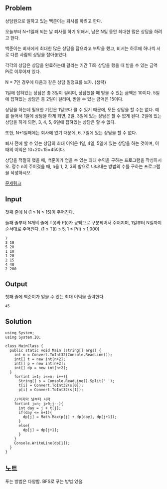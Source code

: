 ## Problem
상담원으로 일하고 있는 백준이는 퇴사를 하려고 한다.

오늘부터 N+1일째 되는 날 퇴사를 하기 위해서, 남은 N일 동안 최대한 많은 상담을 하려고 한다.

백준이는 비서에게 최대한 많은 상담을 잡으라고 부탁을 했고, 비서는 하루에 하나씩 서로 다른 사람의 상담을 잡아놓았다.

각각의 상담은 상담을 완료하는데 걸리는 기간 Ti와 상담을 했을 때 받을 수 있는 금액 Pi로 이루어져 있다.

N = 7인 경우에 다음과 같은 상담 일정표를 보자.
{생략}

1일에 잡혀있는 상담은 총 3일이 걸리며, 상담했을 때 받을 수 있는 금액은 10이다. 5일에 잡혀있는 상담은 총 2일이 걸리며, 받을 수 있는 금액은 15이다.

상담을 하는데 필요한 기간은 1일보다 클 수 있기 때문에, 모든 상담을 할 수는 없다. 예를 들어서 1일에 상담을 하게 되면, 2일, 3일에 있는 상담은 할 수 없게 된다. 2일에 있는 상담을 하게 되면, 3, 4, 5, 6일에 잡혀있는 상담은 할 수 없다.

또한, N+1일째에는 회사에 없기 때문에, 6, 7일에 있는 상담을 할 수 없다.

퇴사 전에 할 수 있는 상담의 최대 이익은 1일, 4일, 5일에 있는 상담을 하는 것이며, 이때의 이익은 10+20+15=45이다.

상담을 적절히 했을 때, 백준이가 얻을 수 있는 최대 수익을 구하는 프로그램을 작성하시오.
정수 n이 주어졌을 때, n을 1, 2, 3의 합으로 나타내는 방법의 수를 구하는 프로그램을 작성하시오.

[문제링크](https://www.acmicpc.net/problem/14501)

## Input
첫째 줄에 N (1 ≤ N ≤ 15)이 주어진다.

둘째 줄부터 N개의 줄에 T(i)와 P(i)가 공백으로 구분되어서 주어지며, 1일부터 N일까지 순서대로 주어진다. (1 ≤ T(i) ≤ 5, 1 ≤ P(i) ≤ 1,000)
```
7
3 10
5 20
1 10
1 20
2 15
4 40
2 200
```

## Output
첫째 줄에 백준이가 얻을 수 있는 최대 이익을 출력한다.
```
45
```

## Solution
```
using System;
using System.IO;

class MainClass {
  public static void Main (string[] args) {
    int n = Convert.ToInt32(Console.ReadLine());
    int[] t = new int[n+2];
    int[] p = new int[n+2];
    int[] dp = new int[n+2];
  }
    for(int i=1; i<=n; i++){
      String[] s = Console.ReadLine().Split(' ');
      t[i] = Convert.ToInt32(s[0]);
      p[i] = Convert.ToInt32(s[1]);
    
    //마지막 날부터 시작
    for(int j=n; j>0;j--){
      int day = j + t[j];
      if(day <= n+1){
        dp[j] = Math.Max(p[j] + dp[day], dp[j+1]);
      }
      else{
        dp[j] = dp[j+1];
      }
    }
    Console.WriteLine(dp[1]);
  }
}
```

## 노트
푸는 방법은 다양함. BFS로 푸는 방법 있음.